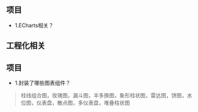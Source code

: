 ## 项目

- 1.ECharts相关？

## 工程化相关


## 项目

- 1.封装了哪些图表组件？

>柱线组合图，玫瑰图，漏斗图，半多换图，象形柱状图，雷达图，饼图，水位图，仪表盘，散点图，多仪表盘，堆叠柱状图
